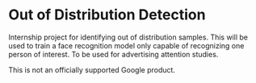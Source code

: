 # Out of Distribution Detection

Internship project for identifying out of distribution samples. This will be used to train a face recognition model only capable of recognizing one person of interest. To be used for advertising attention studies.

This is not an officially supported Google product.
